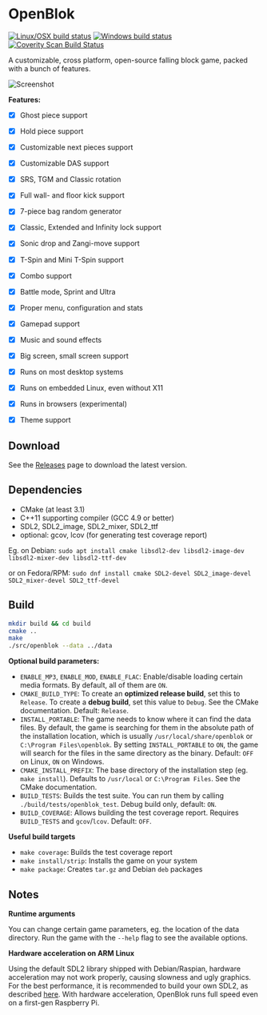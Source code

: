 OpenBlok
========

[![Linux/OSX build status](https://travis-ci.org/mmatyas/openblok.svg?branch=master)](https://travis-ci.org/mmatyas/openblok)
[![Windows build status](https://ci.appveyor.com/api/projects/status/github/mmatyas/openblok?svg=true&branch=master)](https://ci.appveyor.com/project/mmatyas/openblok)
[![Coverity Scan Build Status](https://scan.coverity.com/projects/10795/badge.svg)](https://scan.coverity.com/projects/mmatyas-openblok)

A customizable, cross platform, open-source falling block game, packed with a bunch of features.

![Screenshot](etc/promo/screenshot01.png)

**Features:**

- [x] Ghost piece support
- [x] Hold piece support
- [x] Customizable next pieces support
- [x] Customizable DAS support
- [x] SRS, TGM and Classic rotation
- [x] Full wall- and floor kick support
- [x] 7-piece bag random generator
- [x] Classic, Extended and Infinity lock support
- [x] Sonic drop and Zangi-move support
- [x] T-Spin and Mini T-Spin support
- [x] Combo support
- [x] Battle mode, Sprint and Ultra
- [x] Proper menu, configuration and stats
- [x] Gamepad support
- [x] Music and sound effects
- [x] Big screen, small screen support
- [x] Runs on most desktop systems
- [x] Runs on embedded Linux, even without X11
- [x] Runs in browsers (experimental)
- [x] Theme support


Download
--------

See the [Releases](https://github.com/mmatyas/openblok/releases) page to download the latest version.


Dependencies
------------

- CMake (at least 3.1)
- C++11 supporting compiler (GCC 4.9 or better)
- SDL2, SDL2_image, SDL2_mixer, SDL2_ttf
- optional: gcov, lcov (for generating test coverage report)

Eg. on Debian: `sudo apt install cmake libsdl2-dev libsdl2-image-dev libsdl2-mixer-dev libsdl2-ttf-dev`

or on Fedora/RPM: `sudo dnf install cmake SDL2-devel SDL2_image-devel SDL2_mixer-devel SDL2_ttf-devel`


Build
-----

```sh
mkdir build && cd build
cmake ..
make
./src/openblok --data ../data
```

**Optional build parameters:**

- `ENABLE_MP3`, `ENABLE_MOD`, `ENABLE_FLAC`: Enable/disable loading certain media formats. By default, all of them are `ON`.
- `CMAKE_BUILD_TYPE`: To create an **optimized release build**, set this to `Release`. To create a **debug build**, set this value to `Debug`. See the CMake documentation. Default: `Release`.
- `INSTALL_PORTABLE`: The game needs to know where it can find the data files. By default, the game is searching for them in the absolute path of the installation location, which is usually `/usr/local/share/openblok` or `C:\Program Files\openblok`. By setting `INSTALL_PORTABLE` to `ON`, the game will search for the files in the same directory as the binary. Default: `OFF` on Linux, `ON` on Windows.
- `CMAKE_INSTALL_PREFIX`: The base directory of the installation step (eg. `make install`). Defaults to `/usr/local` or `C:\Program Files`. See the CMake documentation.
- `BUILD_TESTS`: Builds the test suite. You can run them by calling `./build/tests/openblok_test`. Debug build only, default: `ON`.
- `BUILD_COVERAGE`: Allows building the test coverage report. Requires `BUILD_TESTS` and `gcov`/`lcov`. Default: `OFF`.

**Useful build targets**

- `make coverage`: Builds the test coverage report
- `make install/strip`: Installs the game on your system
- `make package`: Creates `tar.gz` and Debian `deb` packages


Notes
-----

**Runtime arguments**

You can change certain game parameters, eg. the location of the data directory. Run the game with the `--help` flag to see the available options.

**Hardware acceleration on ARM Linux**

Using the default SDL2 library shipped with Debian/Raspian, hardware acceleration may not work properly, causing slowness and ugly graphics. For the best performance, it is recommended to build your own SDL2, as described [here](https://github.com/mmatyas/openblok/wiki/Custom-SDL2-build-for-ARM). With hardware acceleration, OpenBlok runs full speed even on a first-gen Raspberry Pi.

